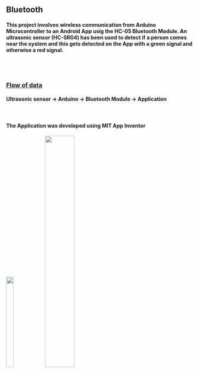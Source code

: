 ## Bluetooth

<h4>This project involves wireless communication from Arduino Microcontroller to an Android App usig the HC-05 Bluetooth Module. An ultrasonic sensor (HC-SR04) has been used to detect if a person comes near the system and this gets detected on the App with a green signal and otherwise a red signal.</h4>

<br><br><h3><u>Flow of data</u></h3>
<h4>Ultrasonic sensor -> Arduino -> Bluetooth Module -> Application</h4>
<br>
<h4>The Application was developed using MIT App Inventor</h4>

<p float="left">
  <img src="https://user-images.githubusercontent.com/89708853/169047107-8f4fa8e4-55bd-4261-b691-34fcbbe7f254.png" width=20% height=25%>
  <img src="https://user-images.githubusercontent.com/89708853/169049135-4037ebfc-8afe-4172-9e6b-0d25fe5ab960.png" width=40% height=40%>
</p>
